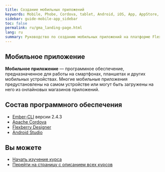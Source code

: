 ```yaml
---
title: Создание мобильных приложений 
keywords: Mobile, Phobe, Cordova, tablet, Android, iOS, App, AppStore, play market
sidebar: guide-mobile-app_sidebar
toc: false
permalink: ru/gma_landing-page.html
lang: ru
summary: Руководство по созданию мобильных приложений на платформе Flexberry.
---
```


## Мобильное приложение

**Мобильное приложение** — программное обеспечение, предназначенное для работы на смартфонах, планшетах и других мобильных устройствах. Многие мобильные приложения предустановлены на самом устройстве или могут быть загружены на него из онлайновых магазинов приложений.

## Состав программного обеспечения

- [Ember-CLI](http://emjs.ru/v2/getting-started/) версии 2.4.3
- [Apache Cordova](https://cordova.apache.org/)
- [Flexberry Designer](https://flexberry.github.io/ru/fd_landing_page.html)
- [Android Studio](https://developer.android.com/studio/index.html)

## Вы можете

* [Начать изучение курса](gbt_information-system-design.html)
* [Перейти на страницу с описанием всех курсов](/ru/)
